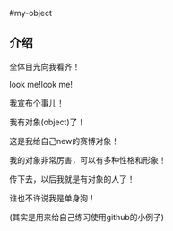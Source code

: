 #my-object

## 介绍
全体目光向我看齐！

look me!look me!

我宣布个事儿！

我有对象(object)了！

这是我给自己new的赛博对象！

我的对象非常厉害，可以有多种性格和形象！

传下去，以后我就是有对象的人了！

谁也不许说我是单身狗！

(其实是用来给自己练习使用github的小例子)
